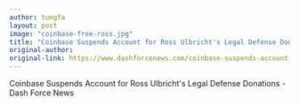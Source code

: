 ```yaml
---
author: tungfa
layout: post
image: "coinbase-free-ross.jpg"
title: "Coinbase Suspends Account for Ross Ulbricht's Legal Defense Donations"
original-author: 
original-link: https://www.dashforcenews.com/coinbase-suspends-account-ross-ulbrichts-legal-defense-donations/
---
```


Coinbase Suspends Account for Ross Ulbricht's Legal Defense Donations - Dash Force News
